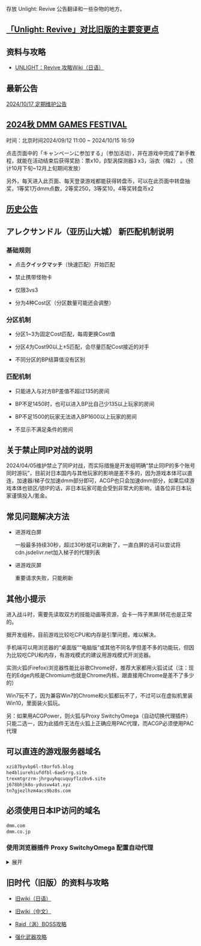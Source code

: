 存放 Unlight: Revive 公告翻译和一些杂物的地方。

## [「Unlight: Revive」对比旧版的主要变更点](MajorChanges.md)

## 资料与攻略

- [UNLIGHT：Revive 攻略Wiki（日语）](https://unlightrevive.wikiru.jp/)

## 最新公告

[2024/10/17 定期维护公告](20241017.md)

## [2024秋 DMM GAMES FESTIVAL](https://games.dmm.com/cp/festival/autumn/)

时间：北京时间2024/09/12 11:00 ~ 2024/10/15 16:59

点击页面中的「キャンペーンに参加する」（参加活动），并在游戏中完成了新手教程，就能在活动结束后获得奖励：票x10，β型涡探测器3 x3，浴衣（梅2） 。（预计10月下旬~12月上旬期间发放）

另外，每天进入此页面、每天登录游戏都能获得转盘币，可以在此页面中转盘抽奖，1等奖1万dmm点数，2等奖250，3等奖10，4等奖转盘币x2

## [历史公告](history/)



## アレクサンドル（亚历山大城） 新匹配机制说明

### 基础规则

- 点击**クイックマッチ**（快速匹配）开始匹配

- 禁止携带怪物卡

- 仅限3vs3

- 分为4种Cost区（分区数量可能还会调整）

### 分区机制

- 分区1~3为固定Cost匹配，每周更换Cost值

- 分区4为Cost90以上±5匹配，会尽量匹配Cost接近的对手

- 不同分区的BP结算值没有区别

### 匹配机制

- 只能进入与对方BP差值不超过135的房间

- BP不足1450时，也可以进入BP比自己少135以上玩家的房间

- BP不足1500的玩家无法进入BP1600以上玩家的房间

- 不显示不满足条件的房间



## 关于禁止同IP对战的说明

2024/04/05维护禁止了同IP对战，而实际措施是开发组明确“禁止同IP的多个账号同时游玩”，目前对日本国内与其他玩家的影响是差不多的，因为游戏本体可以直连，加速器/梯子仅加速dmm部分即可，ACGP也只会加速dmm部分，如果后续游戏本体也锁区/锁IP的话，非日本玩家可能会受到非常大的影响，请各位非日本玩家谨慎投入/氪金。



## 常见问题解决方法

- 进游戏白屏

  一般最多持续30秒，超过30秒就可以刷新了，一直白屏的话可以尝试将cdn.jsdelivr.net加入梯子的代理列表

- 进游戏灰屏

  重要请求失败，只能刷新



## 其他小提示

进入战斗时，需要先读取双方的技能动画等资源，会卡一阵子黑屏/转花也是正常的。

据开发组称，目前游戏比较吃CPU和内存是引擎问题，难以解决。

手机端可以用浏览器的“桌面版”“电脑版”或其他不同名字但差不多的功能玩，但因为比较吃CPU和内存，有游戏模式的建议用游戏模式开浏览器。

实测火狐(Firefox)浏览器性能比谷歌Chrome好，推荐大家都用火狐试试（注：现在的Edge内核是Chromium也就是Chrome内核，跟直接用Chrome是差不了多少的）

Win7玩不了，因为兼容Win7的Chrome和火狐都玩不了，不过可以在虚拟机里装Win10，里面装火狐玩。

另：如果用ACGPower，则火狐与Proxy SwitchyOmega（自动切换代理插件）只能二选一，因为此插件无法在火狐上正确应用PAC代理，而ACGP必须使用PAC代理



## 可以直连的游戏服务器域名

```
xzi87byvbp6l-t8orfo5.blog
he4bliurehiufdfbl-6ae5rrg.site
trexmtgrzrm-jhrguyhqcuquyflzzbv6.site
j678bhjk8o-ydusvw4at.xyz
tn7gjezlhzm4acs9bz8s.com
```

## 必须使用日本IP访问的域名

```
dmm.com
dmm.co.jp
```

### 使用浏览器插件 Proxy SwitchyOmega 配置自动代理

<details>

<summary>展开</summary>

**首先需要确认使用的加速器/梯子有可直接使用的本地客户端（可查看端口号）或远端IP+端口/域名+端口**

安装插件： [Chrome](https://chrome.google.com/webstore/detail/padekgcemlokbadohgkifijomclgjgif) | [Firefox](https://addons.mozilla.org/firefox/addon/switchyomega/)

![自动代理设置1](imgs/ProxySwitchyOmega_Config1.png)

1. 按加速器/梯子的配置选择协议

2. 如果是本地客户端，则填入```127.0.0.1```，否则填入对应的远端IP或域名

3. 填入代理端口

![自动代理设置2](imgs/ProxySwitchyOmega_Config2.png)

4. 如图，红框部分全部按图中配置

   [条件设置]分别为 ```*.dmm.com```、```*.dmm.co.jp```

   - 如果后续进游戏一直白屏，可以在这里多添加一个 ```*.cdn.jsdelivr.net``` 试试（相同设置）

5. 应用选项

![自动代理设置3](imgs/ProxySwitchyOmega_Config3.png)

6. 找到浏览器中这个扩展程序的按钮并点击打开菜单

![自动代理设置4](imgs/ProxySwitchyOmega_Config4.png)

7. 点击auto switch切换至自动代理模式，完成。

### 稍微高级一点的配置

可以配置规则列表，让一些常见的需要加速器/梯子的网站也能够自动代理

![自动代理设置5](imgs/ProxySwitchyOmega_Config5.png)

8. 在此处点击proxy切换至proxy模式（所有流量都走加速器/梯子）

![自动代理设置6](imgs/ProxySwitchyOmega_Config6.png)

9. 添加规则列表

![自动代理设置7](imgs/ProxySwitchyOmega_Config7.png)

10. 勾选启用规则列表

11. 选择列表匹配项使用proxy（代理）模式

12. 如图

13. ```https://raw.githubusercontent.com/gfwlist/gfwlist/master/gfwlist.txt```

14. 立即更新列表

15. 确认显示绿背景色的 ```规则列表最后更新时间：xxx...``` 即成功

16. 切换回auto switch模式（图略），完成。

</details>



## 旧时代（旧版）的资料与攻略

- [旧wiki（日语）](https://wikiwiki.jp/unlight_2ch/)

- [旧wiki（中文）](https://w.atwiki.jp/unlight-fbtw/)

- <a href="//ul.kuriko.top/raid" target="_blank">Raid（涡）BOSS攻略</a>

- <a href="//ul.kuriko.top/weaponex" target="_blank">强化武器攻略</a>

